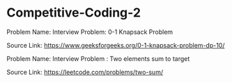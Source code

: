 # Competitive-Coding-2

Problem Name: Interview Problem: 0-1 Knapsack Problem

Source Link: https://www.geeksforgeeks.org/0-1-knapsack-problem-dp-10/

Problem Name: Interview Problem : Two elements sum to target

Source Link: https://leetcode.com/problems/two-sum/